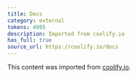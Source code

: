 ```yaml
---
title: Docs
category: external
tokens: 4995
description: Imported from coolify.io
has_full: true
source_url: https://coolify.io/docs
---
```


This content was imported from [coolify.io](https://coolify.io/docs).

